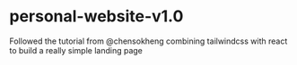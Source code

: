 # personal-website-v1.0
Followed the tutorial from @chensokheng combining tailwindcss with react to build a really simple landing page 

